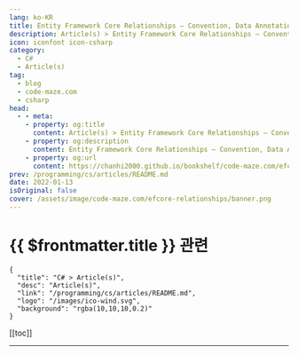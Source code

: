 ```yaml
---
lang: ko-KR
title: Entity Framework Core Relationships – Convention, Data Annotations and Fluent API
description: Article(s) > Entity Framework Core Relationships – Convention, Data Annotations and Fluent API
icon: iconfont icon-csharp
category: 
  - C#
  - Article(s)
tag: 
  - blog
  - code-maze.com
  - csharp
head:  
  - - meta:
    - property: og:title
      content: Article(s) > Entity Framework Core Relationships – Convention, Data Annotations and Fluent API
    - property: og:description
      content: Entity Framework Core Relationships – Convention, Data Annotations and Fluent API
    - property: og:url
      content: https://chanhi2000.github.io/bookshelf/code-maze.com/efcore-relationships.html
prev: /programming/cs/articles/README.md
date: 2022-01-13
isOriginal: false
cover: /assets/image/code-maze.com/efcore-relationships/banner.png
---
```


# {{ $frontmatter.title }} 관련

```component VPCard
{
  "title": "C# > Article(s)",
  "desc": "Article(s)",
  "link": "/programming/cs/articles/README.md",
  "logo": "/images/ico-wind.svg",
  "background": "rgba(10,10,10,0.2)"
}
```

[[toc]]

---

<SiteInfo
  name="Entity Framework Core Relationships – Convention, Data Annotations and Fluent API"
  desc="In this article, we are going to learn about EF Core Relationships and different ways to accomplish relationship creation."
  url="https://code-maze.com/efcore-relationships/"
  logo="/assets/image/code-maze.com/favicon.png"
  preview="/assets/image/code-maze.com/efcore-relationships/banner.png"/>

<!-- TODO: 작성 -->
